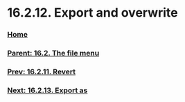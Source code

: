 # 16.2.12. Export and overwrite

### [Home](./00-home.md)
### [Parent: 16.2. The file menu](./16-02-00-the-file-menu.md)
### [Prev: 16.2.11. Revert](./16-02-11-revert.md)
### [Next: 16.2.13. Export as](./16-02-13-export-as.md)
